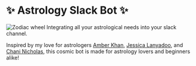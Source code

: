 # ✨ Astrology Slack Bot ✨
![Zodiac wheel](https://media.giphy.com/media/WmtnVfTNbDigG32A8u/giphy.gif)
Integrating all your astrological needs into your slack channel.

Inspired by my love for astrologers [Amber Khan](https://www.amberkhan.com), [Jessica Lanyadoo](https://www.lovelanyadoo.com), and [Chani Nicholas](https://chaninicholas.com/about-chani-nicholas/), this cosmic bot is made for astrology lovers and beginners alike!
